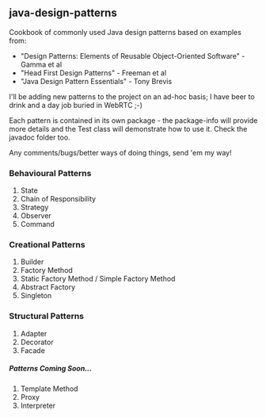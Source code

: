 ## java-design-patterns

Cookbook of commonly used Java design patterns based on examples from: 

* "Design Patterns: Elements of Reusable Object-Oriented Software" - Gamma et al
* "Head First Design Patterns" - Freeman et al
* "Java Design Pattern Essentials" - Tony Brevis

I'll be adding new patterns to the project on an ad-hoc basis; I have beer to drink and a day job buried in WebRTC ;-)

Each pattern is contained in its own package - the package-info will provide more details and the Test class 
will demonstrate how to use it. Check the javadoc folder too.

Any comments/bugs/better ways of doing things, send 'em my way!

### Behavioural Patterns

1. State
1. Chain of Responsibility
1. Strategy
1. Observer
1. Command

### Creational Patterns

1. Builder
1. Factory Method
1. Static Factory Method / Simple Factory Method
1. Abstract Factory
1. Singleton

### Structural Patterns

1. Adapter
1. Decorator
1. Facade

##### Patterns Coming Soon...

1. Template Method
1. Proxy
1. Interpreter
